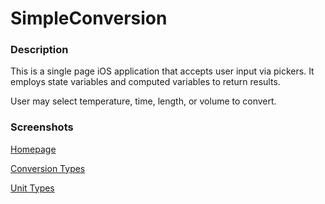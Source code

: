 # SimpleConversion

### Description

This is a single page iOS application that accepts user input via pickers. It employs state variables and computed variables to return results. 

User may select temperature, time, length, or volume to convert. 

### Screenshots

[Homepage](Images/Homepage)

[Conversion Types](Images/ConversionTypes)

[Unit Types](Images/UnitTypes)
